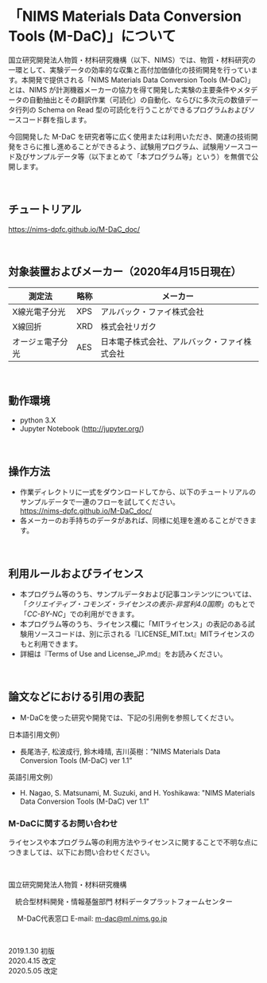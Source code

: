 # 「NIMS Materials Data Conversion Tools (M-DaC)」について

国立研究開発法人物質・材料研究機構（以下、NIMS）では、物質・材料研究の一環として、実験データの効率的な収集と高付加価値化の技術開発を行っています。本開発で提供される「NIMS Materials Data Conversion Tools (M-DaC)」とは、NIMS が計測機器メーカーの協力を得て開発した実験の主要条件やメタデータの自動抽出とその翻訳作業（可読化）の自動化、ならびに多次元の数値データ行列の Schema on Read 型の可読化を行うことができるプログラムおよびソースコード群を指します。

今回開発した M-DaC を研究者等に広く使用または利用いただき、関連の技術開発をさらに推し進めることができるよう、試験用プログラム、試験用ソースコード及びサンプルデータ等（以下まとめて「本プログラム等」という）を無償で公開します。

<br />

## チュートリアル

  <https://nims-dpfc.github.io/M-DaC_doc/>

<br />

## 対象装置およびメーカー（2020年4月15日現在）

| 測定法 | 略称 | メーカー |
| --- | --- | --- |
| X線光電子分光 | XPS | アルバック・ファイ株式会社 |
| X線回折 | XRD | 株式会社リガク |
| オージェ電子分光 | AES | 日本電子株式会社、アルバック・ファイ株式会社 |

<br />

## 動作環境

* python 3.X
* Jupyter Notebook (<http://jupyter.org/>)

<br />

## 操作方法

* 作業ディレクトリに一式をダウンロードしてから、以下のチュートリアルのサンプルデータで一連のフローを試してください。  
 <https://nims-dpfc.github.io/M-DaC_doc/>
* 各メーカーのお手持ちのデータがあれば、同様に処理を進めることができます。

<br />

## 利用ルールおよびライセンス

* 本プログラム等のうち、サンプルデータおよび記事コンテンツについては、「*クリエイティブ・コモンズ・ライセンスの表示-非営利4.0国際*」のもとで「*CC-BY-NC*」での利用ができます。
* 本プログラム等のうち、ライセンス欄に「MITライセンス」の表記のある試験用ソースコードは、別に示される『LICENSE_MIT.txt』MITライセンスのもと利用できます。
* 詳細は『Terms of Use and License_JP.md』をお読みください。

<br />

## 論文などにおける引用の表記

* M-DaCを使った研究や開発では、下記の引用例を参照してください。

日本語引用文例）

- 長尾浩子, 松波成行, 鈴木峰晴, 吉川英樹：”NIMS Materials Data Conversion Tools (M-DaC) ver 1.1”

英語引用文例）

- H. Nagao, S. Matsunami, M. Suzuki, and H. Yoshikawa: "NIMS Materials Data Conversion Tools (M-DaC) ver 1.1"

### M-DaCに関するお問い合わせ

ライセンスや本プログラム等の利用方法やライセンスに関することで不明な点につきましては、以下にお問い合わせください。

<br />

国立研究開発法人物質・材料研究機構

 　統合型材料開発・情報基盤部門  材料データプラットフォームセンター

　 M-DaC代表窓口  E-mail: m-dac@ml.nims.go.jp

<br />

2019.1.30 初版  
2020.4.15 改定  
2020.5.05 改定  
